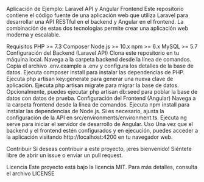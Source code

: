 Aplicación de Ejemplo: Laravel API y Angular Frontend
Este repositorio contiene el código fuente de una aplicación web que utiliza Laravel para desarrollar una API RESTful en el backend y Angular en el frontend. La combinación de estas dos tecnologías permite crear una aplicación web moderna y escalable.

Requisitos
PHP >= 7.3
Composer
Node.js >= 10.x
npm >= 6.x
MySQL >= 5.7
Configuración del Backend (Laravel API)
Clona este repositorio en tu máquina local.
Navega a la carpeta backend desde la línea de comandos.
Copia el archivo .env.example a .env y configura los detalles de la base de datos.
Ejecuta composer install para instalar las dependencias de PHP.
Ejecuta php artisan key:generate para generar una nueva clave de aplicación.
Ejecuta php artisan migrate para migrar la base de datos.
Opcionalmente, puedes ejecutar php artisan db:seed para poblar la base de datos con datos de prueba.
Configuración del Frontend (Angular)
Navega a la carpeta frontend desde la línea de comandos.
Ejecuta npm install para instalar las dependencias de Node.js.
Si es necesario, ajusta la configuración de la API en src/environments/environment.ts.
Ejecuta ng serve para iniciar el servidor de desarrollo de Angular.
Uso
Una vez que el backend y el frontend estén configurados y en ejecución, puedes acceder a la aplicación visitando http://localhost:4200 en tu navegador web.

Contribuir
Si deseas contribuir a este proyecto, ¡eres bienvenido! Siéntete libre de abrir un issue o enviar un pull request.

Licencia
Este proyecto está bajo la licencia MIT. Para más detalles, consulta el archivo LICENSE
